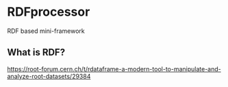 # RDFprocessor
RDF based mini-framework

## What is RDF?

https://root-forum.cern.ch/t/rdataframe-a-modern-tool-to-manipulate-and-analyze-root-datasets/29384
